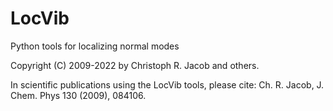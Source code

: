 # LocVib
Python tools for localizing normal modes

Copyright (C) 2009-2022 by Christoph R. Jacob and others.

In scientific publications using the LocVib tools, please cite:
  Ch. R. Jacob, J. Chem. Phys 130 (2009), 084106.
